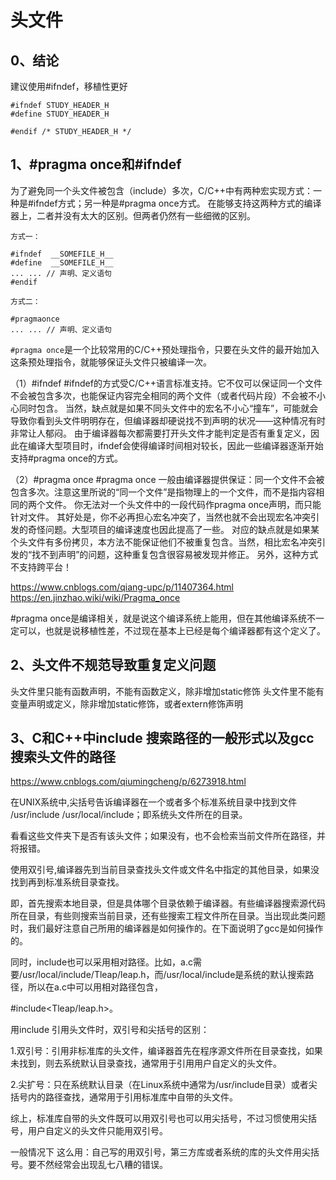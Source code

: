 # 头文件

## 0、结论
建议使用#ifndef，移植性更好
```
#ifndef STUDY_HEADER_H
#define STUDY_HEADER_H

#endif /* STUDY_HEADER_H */
```

## 1、#pragma once和#ifndef
为了避免同一个头文件被包含（include）多次，C/C++中有两种宏实现方式：一种是#ifndef方式；另一种是#pragma once方式。
在能够支持这两种方式的编译器上，二者并没有太大的区别。但两者仍然有一些细微的区别。
```
方式一：

#ifndef  __SOMEFILE_H__
#define  __SOMEFILE_H__
... ... // 声明、定义语句
#endif

方式二：

#pragmaonce
... ... // 声明、定义语句
```

`#pragma once`是一个比较常用的C/C++预处理指令，只要在头文件的最开始加入这条预处理指令，就能够保证头文件只被编译一次。

（1）#ifndef
#ifndef的方式受C/C++语言标准支持。它不仅可以保证同一个文件不会被包含多次，也能保证内容完全相同的两个文件（或者代码片段）不会被不小心同时包含。
当然，缺点就是如果不同头文件中的宏名不小心“撞车”，可能就会导致你看到头文件明明存在，但编译器却硬说找不到声明的状况——这种情况有时非常让人郁闷。
由于编译器每次都需要打开头文件才能判定是否有重复定义，因此在编译大型项目时，ifndef会使得编译时间相对较长，因此一些编译器逐渐开始支持#pragma once的方式。

（2）#pragma once
#pragma once 一般由编译器提供保证：同一个文件不会被包含多次。注意这里所说的“同一个文件”是指物理上的一个文件，而不是指内容相同的两个文件。
你无法对一个头文件中的一段代码作pragma once声明，而只能针对文件。
其好处是，你不必再担心宏名冲突了，当然也就不会出现宏名冲突引发的奇怪问题。大型项目的编译速度也因此提高了一些。
对应的缺点就是如果某个头文件有多份拷贝，本方法不能保证他们不被重复包含。当然，相比宏名冲突引发的“找不到声明”的问题，这种重复包含很容易被发现并修正。
另外，这种方式不支持跨平台！

https://www.cnblogs.com/qiang-upc/p/11407364.html
https://en.jinzhao.wiki/wiki/Pragma_once

#pragma once是编译相关，就是说这个编译系统上能用，但在其他编译系统不一定可以，也就是说移植性差，不过现在基本上已经是每个编译器都有这个定义了。

## 2、头文件不规范导致重复定义问题
头文件里只能有函数声明，不能有函数定义，除非增加static修饰
头文件里不能有变量声明或定义，除非增加static修饰，或者extern修饰声明

## 3、C和C++中include 搜索路径的一般形式以及gcc搜索头文件的路径
https://www.cnblogs.com/qiumingcheng/p/6273918.html


在UNIX系统中,尖括号告诉编译器在一个或者多个标准系统目录中找到文件 /usr/include /usr/local/include；即系统头文件所在的目录。

看看这些文件夹下是否有该头文件；如果没有，也不会检索当前文件所在路径，并将报错。

使用双引号,编译器先到当前目录查找头文件或文件名中指定的其他目录，如果没找到再到标准系统目录查找。

即，首先搜索本地目录，但是具体哪个目录依赖于编译器。有些编译器搜索源代码所在目录，有些则搜索当前目录，还有些搜索工程文件所在目录。当出现此类问题时，我们最好注意自己所用的编译器是如何操作的。在下面说明了gcc是如何操作的。

同时，include也可以采用相对路径。比如，a.c需要/usr/local/include/Tleap/leap.h，而/usr/local/include是系统的默认搜索路径，所以在a.c中可以用相对路径包含，

#include<Tleap/leap.h>。



用include 引用头文件时，双引号和尖括号的区别：

1.双引号：引用非标准库的头文件，编译器首先在程序源文件所在目录查找，如果未找到，则去系统默认目录查找，通常用于引用用户自定义的头文件。

2.尖扩号：只在系统默认目录（在Linux系统中通常为/usr/include目录）或者尖括号内的路径查找，通常用于引用标准库中自带的头文件。

综上，标准库自带的头文件既可以用双引号也可以用尖括号，不过习惯使用尖括号，用户自定义的头文件只能用双引号。

 

一般情况下 这么用：自己写的用双引号，第三方库或者系统的库的头文件用尖括号。要不然经常会出现乱七八糟的错误。






